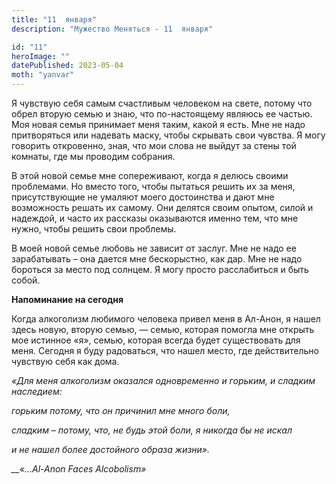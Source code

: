 ```yaml
---
title: "11  января"
description: "Мужество Меняться - 11  января"

id: "11"
heroImage: ""
datePublished: 2023-05-04
moth: "yanvar"
---
```


Я чувствую себя самым счастливым человеком на свете, потому что обрел вторую
семью и знаю, что по-настоящему являюсь ее частью. Моя новая семья принимает
меня таким, какой я есть. Мне не надо притворяться или надевать маску, чтобы
скрывать свои чувства. Я могу говорить откровенно, зная, что мои слова не
выйдут за стены той комнаты, где мы проводим собрания.

В этой новой семье мне сопереживают, когда я делюсь своими проблемами. Но
вместо того, чтобы пытаться решить их за меня, присутствующие не умаляют моего
достоинства и дают мне возможность решать их самому. Они делятся своим опытом,
силой и надеждой, и часто их рассказы оказываются именно тем, что мне нужно,
чтобы решить свои проблемы.

В моей новой семье любовь не зависит от заслуг. Мне не надо ее зарабатывать –
она дается мне бескорыстно, как дар. Мне не надо бороться за место под
солнцем. Я могу просто расслабиться и быть собой.

**Напоминание на сегодня**

Когда алкоголизм любимого человека привел меня в Ал-Анон, я нашел здесь новую,
вторую семью, — семью, которая помогла мне открыть мое истинное «я», семью,
которая всегда будет существовать для меня. Сегодня я буду радоваться, что
нашел место, где действительно чувствую себя как дома.

_«Для меня алкоголизм оказался одновременно и горьким, и сладким наследием:_

_горьким потому, что он причинил мне много боли,_

_сладким – потому, что, не будь этой боли, я никогда бы не искал_

_и не нашел более достойного образа жизни»._

_\_\_«…Al-Anon Faces Alcobolism»_
